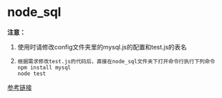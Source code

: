 # node_sql

**注意：**

1. 使用时请修改config文件夹里的mysql.js的配置和test.js的表名

2. ```
   根据需求修改test.js的代码后，直接在node_sql文件夹下打开命令行执行下列命令
   npm install mysql
   node test
   ```

   



[参考链接](https://cloud.tencent.com/developer/article/1166031)